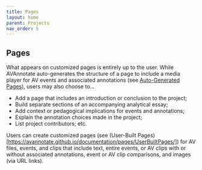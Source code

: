 ```yaml
---
title: Pages
layout: home
parent: Projects
nav_order: 5
---
```

## Pages

What appears on customized pages is entirely up to the user. While AVAnnotate auto-generates the structure of a page to include a media player for AV events and associated annotations (see [Auto-Generated Pages](https://avannotate.github.io/documentation/pages/AutogeneratedPages/)), users may also choose to...
- Add a page that includes an introduction or conclusion to the project;
- Build separate sections of an accompanying analytical essay;
- Add context or pedagogical implications for events and annotations;
- Explain the annotation choices made in the project;
- List project contributors; etc.

Users can create customized pages (see (User-Built Pages)[https://avannotate.github.io/documentation/pages/UserBuiltPages/]) for AV files, events, and clips that include text, entire events, or AV clips with or without associated annotations, event or AV clip comparisons, and images (via URL links).
 
